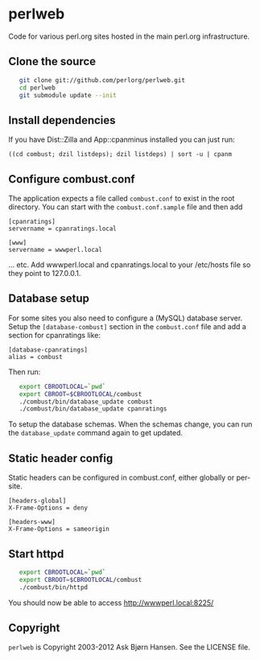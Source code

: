 # perlweb

Code for various perl.org sites hosted in the main perl.org infrastructure.

## Clone the source

```sh
   git clone git://github.com/perlorg/perlweb.git
   cd perlweb
   git submodule update --init
```

## Install dependencies

If you have Dist::Zilla and App::cpanminus installed you can just run:

   `((cd combust; dzil listdeps); dzil listdeps) | sort -u | cpanm`

## Configure combust.conf

The application expects a file called `combust.conf` to exist in the
root directory.  You can start with the `combust.conf.sample` file and
then add

```
[cpanratings]
servername = cpanratings.local

[www]
servername = wwwperl.local

```

... etc.  Add wwwperl.local and cpanratings.local to your /etc/hosts
file so they point to 127.0.0.1.

## Database setup

For some sites you also need to configure a (MySQL) database server.
Setup the `[database-combust]` section in the `combust.conf` file and add a section for cpanratings like:

```
[database-cpanratings]
alias = combust
```

Then run:

```sh
   export CBROOTLOCAL=`pwd`
   export CBROOT=$CBROOTLOCAL/combust
   ./combust/bin/database_update combust
   ./combust/bin/database_update cpanratings
```

To setup the database schemas.  When the schemas change, you can run
the `database_update` command again to get updated.

## Static header config

Static headers can be configured in combust.conf, either globally or
per-site.

```
[headers-global]
X-Frame-Options = deny

[headers-www]
X-Frame-Options = sameorigin
```

## Start httpd

```sh
   export CBROOTLOCAL=`pwd`
   export CBROOT=$CBROOTLOCAL/combust
   ./combust/bin/httpd
```

You should now be able to access http://wwwperl.local:8225/


## Copyright

`perlweb` is Copyright 2003-2012 Ask Bjørn Hansen.  See the LICENSE file.
